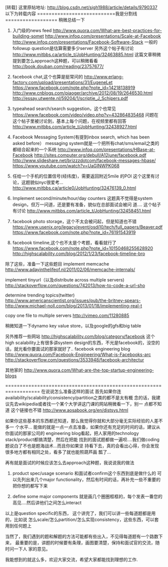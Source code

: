 [转载]
这里原帖地址: http://blog.csdn.net/sigh1988/article/details/9790337
以下为转载内容
===========================我是分割线==================
稍微总结一下

1. 入门级的news feed
http://www.quora.com/What-are-best-practices-for-building-somet
http://www.infoq.com/presentations/Scale-at-Facebook
http://www.infoq.com/presentations/Facebook-Software-Stack
一般的followup question是估算需要多少server
另外这个帖子有讨论
http://www.mitbbs.ca/article_t/JobHunting/32463885.html
这篇文章稍微提到要怎么approach这种题，可以稍微看看
http://book.douban.com/reading/23757677/


2. facebook chat,这个也算是挺常问的
http://www.erlang-factory.com/upload/presentations/31/EugeneLet
https://www.facebook.com/note.php?note_id=14218138919
http://www.cnblogs.com/piaoger/archive/2012/08/19/2646530.html
http://essay.utwente.nl/59204/1/scriptie_J_Schipers.pdf

3. typeahead search/search suggestion，这个也常见
https://www.facebook.com/video/video.php?v=432864835468
问题在这个帖子里被讨论到，基本上每个问题，在视频里都有回答
http://www.mitbbs.com/article_t/JobHunting/32438927.html


4. Facebook Messaging System(有提到inbox search, which has been asked before）
messaging system就是一个把所有chat/sms/email之类的都结合起来的一个系统
http://www.infoq.com/presentations/HBase-at-Facebook
http://sites.computer.org/debull/A12june/facebook.pdf
http://www.slideshare.net/brizzzdotcom/facebook-messages-hbase/
https://www.youtube.com/watch?v=UaGINWPK068


5. 任给一个手机的位置信号(经纬度)，需要返回附近5mile 的POI
这个这里有讨论，这题貌似nyc很爱考...
http://www.mitbbs.ca/article0/JobHunting/32476139_0.html


6. Implement second/minute/hour/day counters
这题真不觉得是system design，但万一问道，还是要有准备，貌似在总部面试会被问
道....
这个帖子有讨论
http://www.mitbbs.com/article_t/JobHunting/32458451.html


7. facebook photo storage，这个不太会被问起，但是知道也不错
https://www.usenix.org/legacy/event/osdi10/tech/full_papers/Beaver.pdf
https://www.facebook.com/note.php?note_id=76191543919


8. facebook timeline,这个也不太是个考题，看看就行了
https://www.facebook.com/note.php?note_id=10150468255628920
http://highscalability.com/blog/2012/1/23/facebook-timeline-bro


除了这些，准备一下这些题目
implement memcache
http://www.adayinthelifeof.nl/2011/02/06/memcache-internals/

implement tinyurl（以及distribute across multiple servers)
http://stackoverflow.com/questions/742013/how-to-code-a-url-sho

determine trending topics(twitter)
http://www.americanscientist.org/issues/pub/the-britney-spears-
http://www.michael-noll.com/blog/2013/01/18/implementing-real-t

copy one file to multiple servers
http://vimeo.com/11280885

稍微知道一下dynamo key value store，以及google的gfs和big table


另外推荐一些网站
http://highscalability.com/blog/category/facebook
这个high scalability上有很多讲system design的东西，不光是facebook的，没空的
话，就光看你要面试的那家就好了..
facebook engineering blog
http://www.quora.com/Facebook-Engineering/What-is-Facebooks-arc
http://stackoverflow.com/questions/3533948/facebook-architectur

其他家的
http://www.quora.com/What-are-the-top-startup-engineering-blogs


==================================================================
在说说怎么准备这样的面试
首先如果你连availability/scalability/consistency/partition之类的都不是太有概
念的话，我建议先去wikipedia或者找一个某个大学讲这门课的网站稍微看一下，别一
点都不知道
这个链接也不错
http://www.aosabook.org/en/distsys.html

如果你这些基本的东西都还知道，那么我觉得你就和大部分毫无实际经验的人差不多一
个水平...
能做的就是一点一点去准备，如果你还有充足的时间的话，建议从你面试的那家公司的
engineering blog看起，把人家用的technology stack/product都搞清楚，然后在把能
找到的面试题都做一遍呗....我们做coding题说白了不也是题海战术...而且你如果坚
持看下去，真的会看出心得，你会发现很多地方都有相同之处，看多了就也能照葫芦画
瓢了...

再有就是面试的时候应该怎么去approach这种题，我说说我的做法
1. product spec/usage scenario 和面试者confirm这个东西到底是做什么的
可以先列出来几个major functionality，然后有时间的话，再补充一些不重要的
把你想的都写下来

2. define some major components
就是画几个圈圈框框的，每个发表一番您的高见....然后讲他们之间怎么interact

以上是question specific的东西，
这个讲完了，我们可以讲一些每道题都是用的，比如说
怎么scale/怎么partition/怎么实现consistency，这些东西，可以套用到任何题上



当然了，我们遇到的题和解题的方法可能都有些出入，不见得每道题有一个路数下来，
最重要的是，讲题的时候要有条理，画图要清楚，保持和面试官的交流，随时问一下人
家的意见。

我能想到的就这么多，欢迎大家交流，希望大家都能找到理想的工作.

